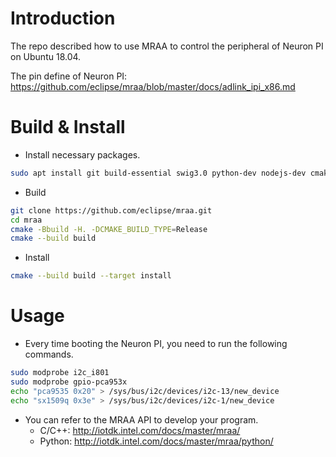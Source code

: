 # Introduction

The repo described how to use MRAA to control the peripheral of Neuron PI on Ubuntu 18.04.

The pin define of Neuron PI: https://github.com/eclipse/mraa/blob/master/docs/adlink_ipi_x86.md

# Build & Install

* Install necessary packages.

```bash
sudo apt install git build-essential swig3.0 python-dev nodejs-dev cmake libjson-c-dev
```

* Build

```bash
git clone https://github.com/eclipse/mraa.git
cd mraa
cmake -Bbuild -H. -DCMAKE_BUILD_TYPE=Release
cmake --build build
```

* Install

```bash
cmake --build build --target install
```

# Usage

* Every time booting the Neuron PI, you need to run the following commands.

```bash
sudo modprobe i2c_i801
sudo modprobe gpio-pca953x
echo "pca9535 0x20" > /sys/bus/i2c/devices/i2c-13/new_device
echo "sx1509q 0x3e" > /sys/bus/i2c/devices/i2c-1/new_device
```

* You can refer to the MRAA API to develop your program.
  - C/C++: http://iotdk.intel.com/docs/master/mraa/
  - Python: http://iotdk.intel.com/docs/master/mraa/python/
